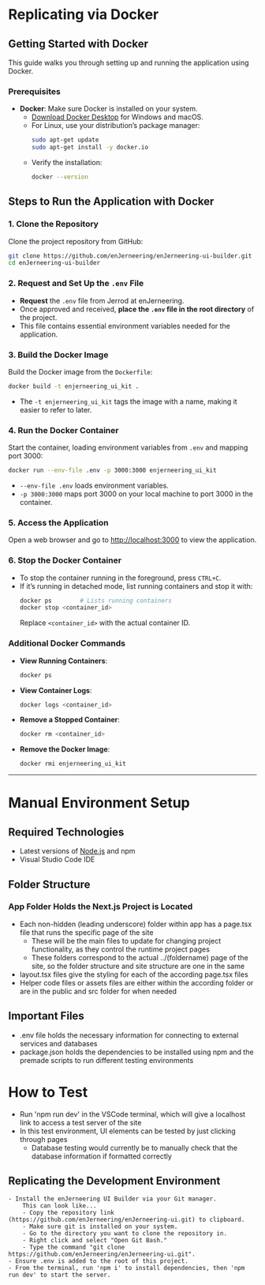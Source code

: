 # Replicating via Docker

## Getting Started with Docker

This guide walks you through setting up and running the application using Docker.

### Prerequisites

- **Docker**: Make sure Docker is installed on your system.
  - [Download Docker Desktop](https://www.docker.com/products/docker-desktop) for Windows and macOS.
  - For Linux, use your distribution’s package manager:
    ```bash
    sudo apt-get update
    sudo apt-get install -y docker.io
    ```
  - Verify the installation:
    ```bash
    docker --version
    ```

## Steps to Run the Application with Docker

### 1. Clone the Repository

   Clone the project repository from GitHub:
   ```bash
   git clone https://github.com/enJerneering/enJerneering-ui-builder.git
   cd enJerneering-ui-builder
   ```

### 2. Request and Set Up the `.env` File

   - **Request** the `.env` file from Jerrod at enJerneering.
   - Once approved and received, **place the `.env` file in the root directory** of the project.
   - This file contains essential environment variables needed for the application.

### 3. Build the Docker Image

   Build the Docker image from the `Dockerfile`:
   ```bash
   docker build -t enjerneering_ui_kit .
   ```
   - The `-t enjerneering_ui_kit` tags the image with a name, making it easier to refer to later.

### 4. Run the Docker Container

   Start the container, loading environment variables from `.env` and mapping port 3000:
   ```bash
   docker run --env-file .env -p 3000:3000 enjerneering_ui_kit
   ```
   - `--env-file .env` loads environment variables.
   - `-p 3000:3000` maps port 3000 on your local machine to port 3000 in the container.

### 5. Access the Application

   Open a web browser and go to [http://localhost:3000](http://localhost:3000) to view the application.

### 6. Stop the Docker Container

   - To stop the container running in the foreground, press `CTRL+C`.
   - If it’s running in detached mode, list running containers and stop it with:
     ```bash
     docker ps        # Lists running containers
     docker stop <container_id>
     ```
     Replace `<container_id>` with the actual container ID.

### Additional Docker Commands

   - **View Running Containers**:
     ```bash
     docker ps
     ```
   - **View Container Logs**:
     ```bash
     docker logs <container_id>
     ```
   - **Remove a Stopped Container**:
     ```bash
     docker rm <container_id>
     ```
   - **Remove the Docker Image**:
     ```bash
     docker rmi enjerneering_ui_kit
     ```

--- 
# Manual Environment Setup

## Required Technologies
- Latest versions of [Node.js](https://nodejs.org/en) and npm
- Visual Studio Code IDE

## Folder Structure
### App Folder Holds the Next.js Project is Located
- Each non-hidden (leading underscore) folder within app has a page.tsx file that runs the specific page of the site
    - These will be the main files to update for changing project functionality, as they control the runtime project pages
    - These folders correspond to the actual ../(foldername) page of the site, so the folder structure and site structure are one in the same
- layout.tsx files give the styling for each of the according page.tsx files
- Helper code files or assets files are either within the according folder or are in the public and src folder for when needed

## Important Files
- .env file holds the necessary information for connecting to external services and databases
- package.json holds the dependencies to be installed using npm and the premade scripts to run different testing environments

# How to Test
- Run 'npm run dev' in the VSCode terminal, which will give a localhost link to access a test server of the site
- In this test environment, UI elements can be tested by just clicking through pages
    - Database testing would currently be to manually check that the database information if formatted correctly

## Replicating the Development Environment
    - Install the enJerneering UI Builder via your Git manager.
        This can look like...
        - Copy the repository link (https://github.com/enJerneering/enJerneering-ui.git) to clipboard.
        - Make sure git is installed on your system.
        - Go to the directory you want to clone the repository in.
        - Right click and select "Open Git Bash."
        - Type the command "git clone https://github.com/enJerneering/enJerneering-ui.git".
    - Ensure .env is added to the root of this project.
    - From the terminal, run 'npm i' to install dependencies, then 'npm run dev' to start the server.
